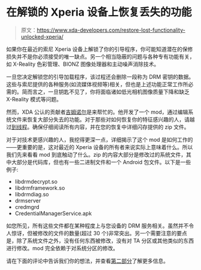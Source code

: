 # 在解锁的 Xperia 设备上恢复丢失的功能

> 原文：<https://www.xda-developers.com/restore-lost-functionality-unlocked-xperia/>

如果你在最近的索尼 Xperia 设备上解锁了你的引导程序，你可能知道潜在的保修损失并不是你必须接受的唯一缺点。另一个相当隐蔽的问题与各种专有功能有关，如 X-Reality 色彩管理、BIONZ 图像处理器和主动噪声消除技术。

一旦您决定解锁您的引导加载程序，该过程还会删除一段称为 DRM 密钥的数据。这些与索尼提供的各种服务(如流媒体视频等)相关，但也是上述功能正常工作所必需的。简而言之，一旦钥匙不见了，你将面临诸如低光相机图像质量下降和缺乏 X-Reality 模式等问题。

然而，XDA 公认的贡献者[吉姆诺尔](http://forum.xda-developers.com/member.php?u=4699816)是来帮忙的。他开发了一个 mod，通过编辑系统文件来恢复大部分失去的功能。对于那些对如何恢复你的特征感兴趣的人，请越过[到线程](http://forum.xda-developers.com/crossdevice-dev/sony/xperia-z1-z2-z3-series-devices-drm-t2930672)。确保仔细阅读所有内容，并在您的恢复中详细闪存提供的 zip 文件。

对于对技术更感兴趣的人，我挖得更深一点，详细揭示了这个 mod 是如何工作的——更重要的是，这对最近的 Xperia 设备的所有者来说实际上意味着什么。所以我们先来看看 mod 到底触动了什么。zip 的内容大部分是修改过的系统文件，其中大部分是代码库，但也有一些二进制文件和一个 Android 包文件。以下是一些例子:

*   libdrmdecrypt.so
*   libdrmframework.so
*   libdrmdiag.so
*   drmserver
*   credmgrd
*   CredentialManagerService.apk

如您所见，所有这些文件都在某种程度上与您设备的 DRM 服务相关。虽然并不令人惊讶，但被修改的文件的数量(超过 30 个)非常突出。另一个需要注意的要点是，除了系统文件之外，没有任何东西被修改，没有对 TA 分区或其他类似的东西进行修改。mod 完全依赖于对系统分区的修改。

请在下面的评论中告诉我们你的想法，并查看[第二部分](http://www.xda-developers.com/android/restore-lost-functionality-on-your-unlocked-xperia-device-part-two/)了解更多信息。